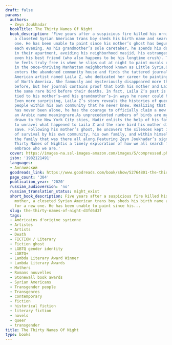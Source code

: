 ```yaml
---
draft: false
params:
  authors:
  - Zeyn Joukhadar
  bookTitle: The Thirty Names Of Night
  book_description: 'Five years after a suspicious fire killed his ornithologist mother,
    a closeted Syrian American trans boy sheds his birth name and searches for a new
    one. He has been unable to paint since his mother’s ghost has begun to visit him
    each evening. As his grandmother’s sole caretaker, he spends his days cooped up
    in their apartment, avoiding his neighborhood masjid, his estranged sister, and
    even his best friend (who also happens to be his longtime crush). The only time
    he feels truly free is when he slips out at night to paint murals on buildings
    in the once-thriving Manhattan neighborhood known as Little Syria.One night, he
    enters the abandoned community house and finds the tattered journal of a Syrian
    American artist named Laila Z, who dedicated her career to painting the birds
    of North America. She famously and mysteriously disappeared more than sixty years
    before, but her journal contains proof that both his mother and Laila Z encountered
    the same rare bird before their deaths. In fact, Laila Z’s past is intimately
    tied to his mother’s—and his grandmother’s—in ways he never could have expected.
    Even more surprising, Laila Z’s story reveals the histories of queer and transgender
    people within his own community that he never knew. Realizing that he isn’t and
    has never been alone, he has the courage to officially claim a new name: Nadir,
    an Arabic name meaningrare.As unprecedented numbers of birds are mysteriously
    drawn to the New York City skies, Nadir enlists the help of his family and friends
    to unravel what happened to Laila Z and the rare bird his mother died trying to
    save. Following his mother’s ghost, he uncovers the silences kept in the name
    of survival by his own community, his own family, and within himself, and discovers
    the family that was there all along.Featuring Zeyn Joukhadar’s signature storytelling,The
    Thirty Names of Nightis a timely exploration of how we all search for and ultimately
    embrace who we are.'
  cover: https://images-na.ssl-images-amazon.com/images/S/compressed.photo.goodreads.com/books/1581854704i/52764801.jpg
  isbn: '1982121491'
  languages:
  - Английский
  goodreads_link: https://www.goodreads.com/book/show/52764801-the-thirty-names-of-night
  page_count: '304'
  publication_year: '2020'
  russian_audioversion: 'no'
  russian_translation_status: might_exist
  short_book_description: Five years after a suspicious fire killed his ornithologist
    mother, a closeted Syrian American trans boy sheds his birth name and searches
    for a new one. He has been unable to paint since his...
  slug: the-thirty-names-of-night-d3fd6d3f
  tags:
  - Américains d'origine syrienne
  - Artistes
  - Artists
  - Death
  - FICTION / Literary
  - Fiction ghost
  - LGBTQ gender identity
  - LGBTQ+
  - Lambda Literary Award Winner
  - Lambda Literary Awards
  - Mothers
  - Romans nouvelles
  - Stonewall book awards
  - Syrian Americans
  - Transgender people
  - Transgenres
  - contemporary
  - fiction
  - historical fiction
  - literary fiction
  - novels
  - queer
  - transgender
title: The Thirty Names Of Night
type: books
---
```

